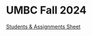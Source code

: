 # UMBC Fall 2024

[Students & Assignments Sheet](https://docs.google.com/spreadsheets/d/1_CMkmPLsJzL6yPcxCcgaTghqtETadwCzhhpuXVgZvLU/edit?usp=sharing)
